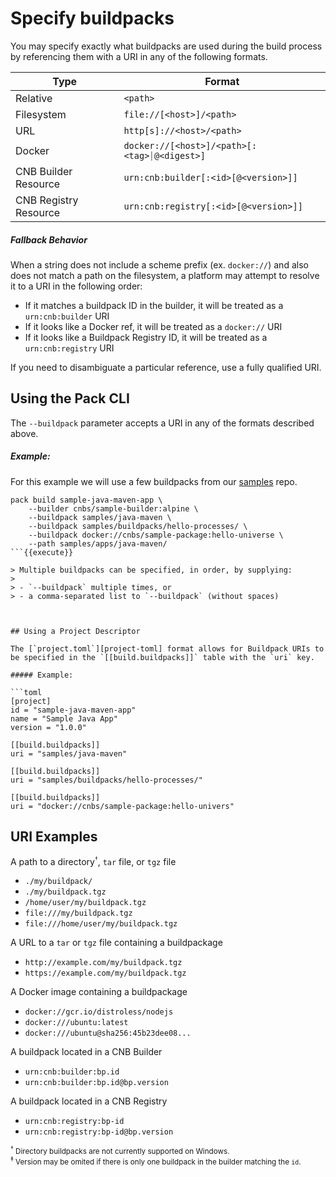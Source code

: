 
# Specify buildpacks


You may specify exactly what buildpacks are used during the build process by referencing them with a URI in any of the following formats.

| Type | Format |
|----- |------- |
| Relative | `<path>` |
| Filesystem | `file://[<host>]/<path>` |
| URL | `http[s]://<host>/<path>` |
| Docker | `docker://[<host>]/<path>[:<tag>⏐@<digest>]` |
| CNB Builder Resource | `urn:cnb:builder[:<id>[@<version>]]` |
| CNB Registry Resource | `urn:cnb:registry[:<id>[@<version>]]` |

##### Fallback Behavior

When a string does not include a scheme prefix (ex. `docker://`) and also does not match a path on the filesystem, a platform may attempt to resolve it to a URI in the following order:
- If it matches a buildpack ID in the builder, it will be treated as a `urn:cnb:builder` URI
- If it looks like a Docker ref, it will be treated as a `docker://` URI
- If it looks like a Buildpack Registry ID, it will be treated as a `urn:cnb:registry` URI

If you need to disambiguate a particular reference, use a fully qualified URI.

## Using the Pack CLI

The `--buildpack` parameter accepts a URI in any of the formats described above.

##### Example:

For this example we will use a few buildpacks from our [samples][samples] repo.

```
pack build sample-java-maven-app \
    --builder cnbs/sample-builder:alpine \
    --buildpack samples/java-maven \
    --buildpack samples/buildpacks/hello-processes/ \
    --buildpack docker://cnbs/sample-package:hello-universe \
    --path samples/apps/java-maven/
```{{execute}}

> Multiple buildpacks can be specified, in order, by supplying:
>
> - `--buildpack` multiple times, or
> - a comma-separated list to `--buildpack` (without spaces)



## Using a Project Descriptor

The [`project.toml`][project-toml] format allows for Buildpack URIs to be specified in the `[[build.buildpacks]]` table with the `uri` key.

##### Example:

```toml
[project]
id = "sample-java-maven-app"
name = "Sample Java App"
version = "1.0.0"

[[build.buildpacks]]
uri = "samples/java-maven"

[[build.buildpacks]]
uri = "samples/buildpacks/hello-processes/"

[[build.buildpacks]]
uri = "docker://cnbs/sample-package:hello-univers"
```

## URI Examples

A path to a directory<sup><small>†</small></sup>, `tar` file, or `tgz` file

- `./my/buildpack/`
- `./my/buildpack.tgz`
- `/home/user/my/buildpack.tgz`
- `file:///my/buildpack.tgz`
- `file:///home/user/my/buildpack.tgz`

A URL to a `tar` or `tgz` file containing a buildpackage
- `http://example.com/my/buildpack.tgz`
- `https://example.com/my/buildpack.tgz`

A Docker image containing a buildpackage
- `docker://gcr.io/distroless/nodejs`
- `docker:///ubuntu:latest`
- `docker:///ubuntu@sha256:45b23dee08...`

A buildpack located in a CNB Builder
- `urn:cnb:builder:bp.id`
- `urn:cnb:builder:bp.id@bp.version`

A buildpack located in a CNB Registry
- `urn:cnb:registry:bp-id`
- `urn:cnb:registry:bp-id@bp.version`

<small><sup>†</sup> Directory buildpacks are not currently supported on Windows.</small><br />
<small><sup>‡</sup> Version may be omited if there is only one buildpack in the builder matching the `id`.</small>

[project-toml]: https://buildpacks.io/docs/app-developer-guide/using-project-descriptor/
[samples]: https://github.com/buildpacks/samples